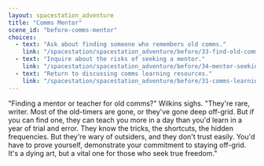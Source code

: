 ```yaml
---
layout: spacestation_adventure
title: "Comms Mentor"
scene_id: "before-comms-mentor"
choices:
  - text: "Ask about finding someone who remembers old comms."
    link: "/spacestation/spacestation_adventure/before/33-find-old-comms-expert/"
  - text: "Inquire about the risks of seeking a mentor."
    link: "/spacestation/spacestation_adventure/before/34-mentor-seeking-risks/"
  - text: "Return to discussing comms learning resources."
    link: "/spacestation/spacestation_adventure/before/31-comms-learning-resources/"
---
```


"Finding a mentor or teacher for old comms?" Wilkins sighs. "They're rare, writer. Most of the old-timers are gone, or they've gone deep off-grid. But if you can find one, they can teach you more in a day than you'd learn in a year of trial and error. They know the tricks, the shortcuts, the hidden frequencies. But they're wary of outsiders, and they don't trust easily. You'd have to prove yourself, demonstrate your commitment to staying off-grid. It's a dying art, but a vital one for those who seek true freedom."
